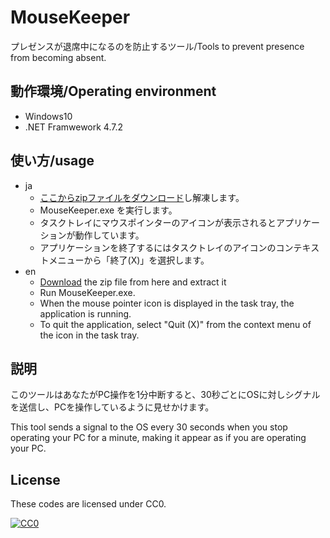 # MouseKeeper

プレゼンスが退席中になるのを防止するツール/Tools to prevent presence from becoming absent.

## 動作環境/Operating environment

* Windows10
* .NET Framwework 4.7.2

## 使い方/usage

* ja
  * [ここからzipファイルをダウンロード](https://github.com/Taka414/MouseKeeper/releases/download/1.0.0/)し解凍します。
  * MouseKeeper.exe を実行します。
  * タスクトレイにマウスポインターのアイコンが表示されるとアプリケーションが動作しています。
  * アプリケーションを終了するにはタスクトレイのアイコンのコンテキストメニューから「終了(X)」を選択します。
* en
  * [Download](https://github.com/Taka414/MouseKeeper/releases/download/1.0.0/) the zip file from here and extract it
  * Run MouseKeeper.exe.
  * When the mouse pointer icon is displayed in the task tray, the application is running.
  * To quit the application, select "Quit (X)" from the context menu of the icon in the task tray.

## 説明

このツールはあなたがPC操作を1分中断すると、30秒ごとにOSに対しシグナルを送信し、PCを操作しているように見せかけます。

This tool sends a signal to the OS every 30 seconds when you stop operating your PC for a minute, making it appear as if you are operating your PC.

## License

These codes are licensed under CC0.

[![CC0](http://i.creativecommons.org/p/zero/1.0/88x31.png "CC0")](http://creativecommons.org/publicdomain/zero/1.0/deed.ja)
